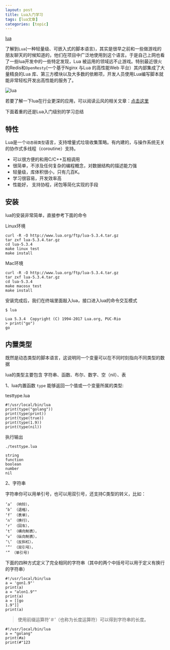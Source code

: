 ```yaml
---
layout: post
title: Lua入门学习 
tags: [lua文章]
categories: [topic]
---
```

[lua](/tags/lua.html)

了解到`Lua`(一种轻量级、可嵌入式的脚本语言)，其实是很早之前和一些做游戏的朋友聊天的时候知道的，他们在项目中广泛地使用到这个语言。于是自己上网也看了一些lua开发中的一些特定发现，Lua
被运用的领域远不止游戏。特别最近很火的Redis和`OpenResty`(一个基于Nginx 与Lua 的高性能Web 平台）其内部集成了大量精良的Lua
库、第三方模块以及大多数的依赖项，开发人员使用Lua编写脚本就能非常轻松开发出高性能的服务了。

![lua](http://og0usnhfv.bkt.clouddn.com/lua.png)

若要了解一下lua在行业更深的应用，可以阅读云风的相关文章：[点击这里](https://blog.codingnow.com/eo/luaoeeeaeau/)

下面着重的还是Lua入门级别的学习总结

## 特性

Lua是一个`动态弱类型`语言，支持增量式垃圾收集策略。有内建的，与操作系统无关的协作式多线程（coroutine）支持。

  * 可以很方便的和用C/C++互相调用
  * 很简单，不涉及任何复杂的编程概念，对数据结构的描述能力强
  * 轻量级，库体积很小，只有几百K。
  * 学习很容易，开发效率高
  * 性能好， 支持协程，闭包等简化实现的手段

## 安装

lua的安装非常简单，直接参考下面的命令

Linux环境

    
    
    curl -R -O http://www.lua.org/ftp/lua-5.3.4.tar.gz
    tar zxf lua-5.3.4.tar.gz
    cd lua-5.3.4
    make linux test
    make install
    

Mac环境

    
    
    curl -R -O http://www.lua.org/ftp/lua-5.3.4.tar.gz
    tar zxf lua-5.3.4.tar.gz
    cd lua-5.3.4
    make macosx test
    make install
    

安装完成后，我们在终端里面敲入lua，接口进入lua的命令交互模式

    
    
    $ lua
    
    Lua 5.3.4  Copyright (C) 1994-2017 Lua.org, PUC-Rio
    > print("go")
    go
    

## 内置类型

既然是动态类型的脚本语言，这说明同一个变量可以在不同时刻指向不同类型的数据

lua的类型主要包含 字符串、函数、布尔、数字、空（nil）、表

1、lua内置函数 `type` 能够返回一个值或一个变量所属的类型:

testtype.lua

    
    
    #!/usr/local/bin/lua
    print(type("golang")) 
    print(type(print))         
    print(type(true))          
    print(type(1.9))         
    print(type(nil))          
    

执行输出

    
    
    ./testtype.lua
    
    string
    function
    boolean
    number
    nil
    

2、字符串

字符串你可以用单引号，也可以用双引号，还支持C类型的转义，比如：

    
    
    ‘a’ （响铃）， 
    ‘b’ （退格）， 
    ‘f’ （表单）， 
    ‘n’ （换行）， 
    ‘r’ （回车）， 
    ‘t’ （横向制表）， 
    ‘v’ （纵向制表）， 
    ‘\’ （反斜杠）， 
    ‘”‘ （双引号）， 
    ‘” （单引号)
    

下面的四种方式定义了完全相同的字符串（其中的两个中括号可以用于定义有换行的字符串）

    
    
    #!/usr/local/bin/lua
    a = 'gon1.9"'
    print(a)  
    a = "alon1.9""
    print(a)  
    a = [[go
    1.9"]]    
    print(a) 
    

> 使用前缀运算符’＃’（也称为长度运算符）可以得到字符串的长度。
    
    
    #!/usr/local/bin/lua
    a = "golang"
    print(#a)            
    print(#"123